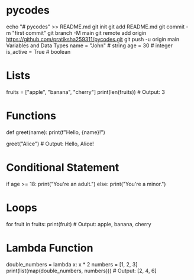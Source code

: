 # pycodes
echo "# pycodes" >> README.md
git init
git add README.md
git commit -m "first commit"
git branch -M main
git remote add origin https://github.com/pratiksha259311/pycodes.git
git push -u origin main
 Variables and Data Types
name = "John"  # string
age = 30  # integer
is_active = True  # boolean

# Lists
fruits = ["apple", "banana", "cherry"]
print(len(fruits))  # Output: 3

# Functions
def greet(name):
    print(f"Hello, {name}!")

greet("Alice")  # Output: Hello, Alice!

# Conditional Statement
if age >= 18:
    print("You're an adult.")
else:
    print("You're a minor.")

# Loops
for fruit in fruits:
    print(fruit)  # Output: apple, banana, cherry

# Lambda Function
double_numbers = lambda x: x * 2
numbers = [1, 2, 3]
print(list(map(double_numbers, numbers)))  # Output: [2, 4, 6]
